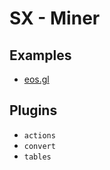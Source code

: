# SX - Miner

## Examples

- [eos.gl](examples/eos.gl.ts)

## Plugins

- `actions`
- `convert`
- `tables`
